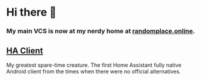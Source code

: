 # Hi there 👋

### My main VCS is now at my nerdy home at [randomplace.online](https://git.randomplace.online).

## [HA Client](https://git.randomplace.online/yehor/ha_client)
My greatest spare-time creature. The first Home Assistant fully native Android client from the times when there were no official alternatives.

